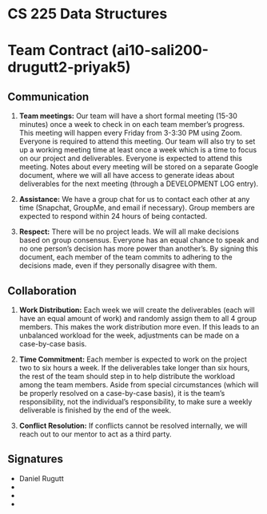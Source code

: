 # CS 225 Data Structures

# Team Contract (ai10-sali200-drugutt2-priyak5)

## Communication

1. **Team meetings:** Our team will have a short formal meeting (15-30 minutes) once a week to check in on each team member’s progress. This meeting will happen every Friday from 3-3:30 PM using Zoom. Everyone is required to attend this meeting. Our team will also try to set up a working meeting time at least once a week which is a time to focus on our project and deliverables. Everyone is expected to attend this meeting. Notes about every meeting will be stored on a separate Google document, where we will all have access to generate ideas about deliverables for the next meeting (through a DEVELOPMENT LOG entry).

2. **Assistance:** We have a group chat for us to contact each other at any time (Snapchat, GroupMe, and email if necessary). Group members are expected to respond within 24 hours of being contacted.

3. **Respect:** There will be no project leads. We will all make decisions based on group consensus. Everyone has an equal chance to speak and no one person’s decision has more power than another’s. By signing this document, each member of the team commits to adhering to the decisions made, even if they personally disagree with them.


## Collaboration

1. **Work Distribution:** Each week we will create the deliverables (each will have an equal amount of work) and randomly assign them to all 4 group members. This makes the work distribution more even. If this leads to an unbalanced workload for the week, adjustments can be made on a case-by-case basis.

2. **Time Commitment:** Each member is expected to work on the project two to six hours a week. If the deliverables take longer than six hours, the rest of the team should step in to help distribute the workload among the team members. Aside from special circumstances (which will be properly resolved on a case-by-case basis), it is the team’s responsibility, not the individual’s responsibility, to make sure a weekly deliverable is finished by the end of the week.

3. **Conflict Resolution:** If conflicts cannot be resolved internally, we will reach out to our mentor to act as a third party.


## Signatures

+ Daniel Rugutt
+
+
+
